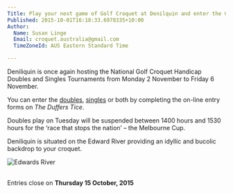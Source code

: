 ```yaml
---
Title: Play your next game of Golf Croquet at Denilquin and enter the GC Handicap Doubles and Singles
Published: 2015-10-01T16:18:33.6978335+10:00
Author:
  Name: Susan Linge
  Email: croquet.australia@gmail.com
  TimeZoneId: AUS Eastern Standard Time

---
```

Deniliquin is once again hosting the National Golf Croquet Handicap Doubles and Singles Tournaments from Monday 2 November to Friday 6 November.

You can enter the [doubles](http://www.thedufferstice.com/tournaments-by-category/62-aust-gc-handicap-doubles/individual-registration), [singles](http://www.thedufferstice.com/tournaments-by-category/63-aust-gc-handicap-singles/individual-registration) or both by completing the on-line entry forms on *The Duffers Tice*.

Doubles play on Tuesday will be suspended between 1400 hours and 1530 hours for the ‘race that stops the nation’ – the Melbourne Cup.

Deniliquin is situated on the Edward River providing an idyllic and bucolic backdrop to your croquet.

<img scr="/edward-river.png" alt="Edwards River" title="Edwards River at Deniliquin"/>

<br/>Entries close on **Thursday 15 October, 2015**